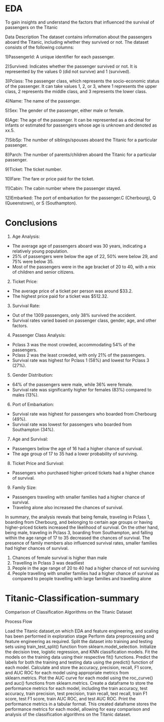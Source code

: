 # EDA
To gain insights and understand the factors that influenced the survival of passengers on the Titanic

Data Description
The dataset contains information about the passengers aboard the Titanic, including whether they survived or not. The dataset consists of the following columns:

1)PassengerId: A unique identifier for each passenger.

2)Survived: Indicates whether the passenger survived or not. It is represented by the values 0 (did not survive) and 1          (survived).

3)Pclass: The passenger class, which represents the socio-economic status of the passenger. It can take values 1, 2, or 3, where 1 represents the upper class, 2 represents the middle class, and 3 represents the lower class.

4)Name: The name of the passenger.

5)Sex: The gender of the passenger, either male or female.

6)Age: The age of the passenger. It can be represented as a decimal for infants or estimated for passengers whose age is unknown and denoted as xx.5.

7)SibSp: The number of siblings/spouses aboard the Titanic for a particular passenger.

8)Parch: The number of parents/children aboard the Titanic for a particular passenger.

9)Ticket: The ticket number.

10)Fare: The fare or price paid for the ticket.

11)Cabin: The cabin number where the passenger stayed.

12)Embarked: The port of embarkation for the passenger.C (Cherbourg), Q (Queenstown), or S (Southampton).


# Conclusions
1) Age Analysis:
- The average age of passengers aboard was 30 years, indicating a relatively young population.
- 25% of passengers were below the age of 22, 50% were below 29, and 75% were below 35.
- Most of the passengers were in the age bracket of 20 to 40, with a mix of children and senior citizens.

2) Ticket Price:
- The average price of a ticket per person was around $33.2.
- The highest price paid for a ticket was $512.32.

3) Survival Rate:
- Out of the 1309 passengers, only 38% survived the accident.
- Survival rates varied based on passenger class, gender, age, and other factors.

4) Passenger Class Analysis:
- Pclass 3 was the most crowded, accommodating 54% of the passengers.
- Pclass 2 was the least crowded, with only 21% of the passengers.
- Survival rate was highest for Pclass 1 (58%) and lowest for Pclass 3 (27%).

5) Gender Distribution:
- 64% of the passengers were male, while 36% were female.
- Survival rate was significantly higher for females (83%) compared to males (13%).

6) Port of Embarkation:
- Survival rate was highest for passengers who boarded from Cherbourg (49%).
- Survival rate was lowest for passengers who boarded from Southampton (34%).

7) Age and Survival:
- Passengers below the age of 16 had a higher chance of survival.
- The age group of 17 to 35 had a lower probability of surviving.

8) Ticket Price and Survival:
- Passengers who purchased higher-priced tickets had a higher chance of survival.

9) Family Size:
- Passengers traveling with smaller families had a higher chance of survival.
- Traveling alone also increased the chances of survival.

In summary, the analysis reveals that being female, traveling in Pclass 1, boarding from Cherbourg, and belonging to certain age groups or having higher-priced tickets increased the likelihood of survival. On the other hand, being male, traveling in Pclass 3, boarding from Southampton, and falling within the age range of 17 to 35 decreased the chances of survival. The presence of family members also influenced survival rates, smaller families  had higher chances of survival.

1) Chances of female survival is higher than male 
2) Travelling in Pclass 3 was deadliest
3) People in the age range of 20 to 40 had a higher chance of not surviving 
4) People travelling with smaller families had a higher chance of survival as compared to people travelling with large families and travelling alone

# Titanic-Classification-summary
Comparison of Classification Algorithms on the Titanic Dataset

Process Flow

Load the Titanic dataset,on which EDA and feature engineering, and scaling has been performed in exploration stage
Perform data preprocessing and feature engineering as required.
Split the dataset into training and testing sets using train_test_split() function from sklearn.model_selection.
Initialize the decision tree, logistic regression, and KNN classification models.
Fit the models on the training data using their respective fit() functions.
Predict the labels for both the training and testing data using the predict() function of each model.
Calculate and store the accuracy, precision, recall, F1 score, and AUC ROC for each model using appropriate metrics from sklearn.metrics.
Plot the AUC curve for each model using the roc_curve() and auc() functions from sklearn.metrics.
Create a dataframe to store the performance metrics for each model, including the train accuracy, test accuracy, train precision, test precision, train recall, test recall, train F1 score, test F1 score, train AUC ROC, and test AUC ROC.
Print the performance metrics in a tabular format.
This created dataframe stores the performance metrics for each model, allowing for easy comparison and analysis of the classification algorithms on the Titanic dataset.                            

  


